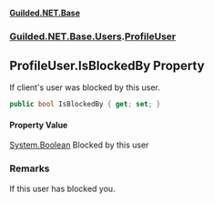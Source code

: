 #### [Guilded.NET.Base](Guilded_NET_Base.md 'Guilded.NET.Base')
### [Guilded.NET.Base.Users](Guilded_NET_Base.md#Guilded_NET_Base_Users 'Guilded.NET.Base.Users').[ProfileUser](ProfileUser.md 'Guilded.NET.Base.Users.ProfileUser')
## ProfileUser.IsBlockedBy Property
If client's user was blocked by this user.  
```csharp
public bool IsBlockedBy { get; set; }
```
#### Property Value
[System.Boolean](https://docs.microsoft.com/en-us/dotnet/api/System.Boolean 'System.Boolean')
Blocked by this user
### Remarks
If this user has blocked you.  

